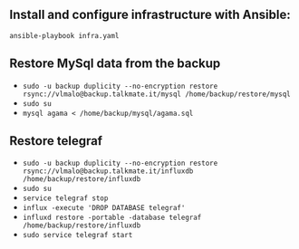 ## Install and configure infrastructure with Ansible:

`ansible-playbook infra.yaml` 

## Restore MySql data from the backup

- `sudo -u backup duplicity --no-encryption restore rsync://vlmalo@backup.talkmate.it/mysql /home/backup/restore/mysql`
- `sudo su`
- `mysql agama < /home/backup/mysql/agama.sql`

## Restore telegraf

- `sudo -u backup duplicity --no-encryption restore rsync://vlmalo@backup.talkmate.it/influxdb /home/backup/restore/influxdb`
- `sudo su`
- `service telegraf stop`
- `influx -execute 'DROP DATABASE telegraf'`
- `influxd restore -portable -database telegraf /home/backup/restore/influxdb`
- `sudo service telegraf start`
